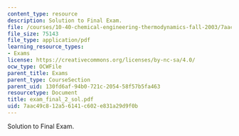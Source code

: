 ```yaml
---
content_type: resource
description: Solution to Final Exam.
file: /courses/10-40-chemical-engineering-thermodynamics-fall-2003/7aac49c812a56141c602e831a29d9f0b_exam_final_2_sol.pdf
file_size: 75143
file_type: application/pdf
learning_resource_types:
- Exams
license: https://creativecommons.org/licenses/by-nc-sa/4.0/
ocw_type: OCWFile
parent_title: Exams
parent_type: CourseSection
parent_uid: 130fd6af-94b0-721c-2054-58f57b5fa463
resourcetype: Document
title: exam_final_2_sol.pdf
uid: 7aac49c8-12a5-6141-c602-e831a29d9f0b
---
```

Solution to Final Exam.